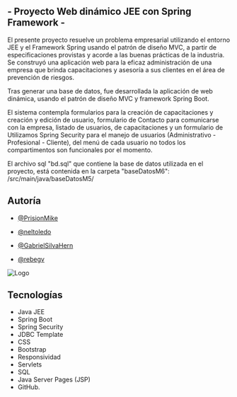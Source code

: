 ## - Proyecto Web dinámico JEE con Spring Framework - 

El presente proyecto resuelve un problema empresarial utilizando el entorno JEE y el Framework Spring usando el patrón de diseño MVC, a partir de especificaciones provistas y acorde a las buenas prácticas de la industria. Se construyó una aplicación web para la eficaz administración de una empresa que brinda capacitaciones y asesoría a sus clientes en el área de prevención de riesgos.

Tras generar una base de datos, fue desarrollada la aplicación de web dinámica, usando el patrón de diseño MVC y framework Spring Boot.

El sistema contempla formularios para la creación de capacitaciones y creación y edición de usuario, formulario de Contacto para comunicarse con la empresa, listado de usuarios, de capacitaciones y un formulario de Utilizamos Spring Security para el manejo de usuarios (Administrativo - Profesional - Cliente), del menú de cada usuario no todos los compartimentos son funcionales por el momento.

El archivo sql "bd.sql" que contiene la base de datos utilizada en el proyecto, está contenida en la carpeta "baseDatosM6": /src/main/java/baseDatosM5/



## Autoría

- [@PrisionMike](https://github.com/MichaelPizarro)

- [@neltoledo](https://www.github.com/neltoledo)

- [@GabrielSilvaHern](https://github.com/GabrielSilvaHern)

- [@rebegv](https://www.github.com/rebegv)


![Logo](https://raw.githubusercontent.com/rebegv/Sprint_M6/main//assets/logo_sprint_m6.png)


## Tecnologías

 - Java JEE
 - Spring Boot
 - Spring Security
 - JDBC Template
 - CSS
 - Bootstrap
 - Responsividad
 - Servlets
 - SQL
 - Java Server Pages (JSP)
 - GitHub.
